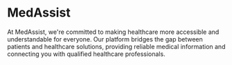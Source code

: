 # MedAssist
At MedAssist, we're committed to making healthcare more accessible and understandable for everyone. Our platform bridges the gap between patients and healthcare solutions, providing reliable medical information and connecting you with qualified healthcare professionals.
